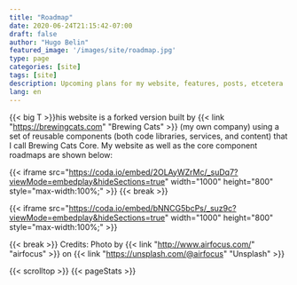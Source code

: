 ```yaml
---
title: "Roadmap"
date: 2020-06-24T21:15:42-07:00
draft: false
author: "Hugo Belin"
featured_image: '/images/site/roadmap.jpg'
type: page
categories: [site]
tags: [site]
description: Upcoming plans for my website, features, posts, etcetera
lang: en
---
```


{{< big T >}}his website is a forked version built by 
{{< link "https://brewingcats.com" "Brewing Cats" >}} 
(my own company) using a set of reusable components (both code libraries, services, and content) 
that I call Brewing Cats Core. My website as well as the core component roadmaps are shown below:

{{< iframe src="https://coda.io/embed/2OLAyWZrMc/_suDq7?viewMode=embedplay&hideSections=true" width="1000" height="800" style="max-width:100%;" >}}
{{< break >}}

{{< iframe src="https://coda.io/embed/bNNCG5bcPs/_suz9c?viewMode=embedplay&hideSections=true" width="1000" height="800" style="max-width:100%;" >}}

{{< break >}}
Credits: Photo by {{< link "http://www.airfocus.com/" "airfocus" >}} on {{< link "https://unsplash.com/@airfocus" "Unsplash" >}}

{{< scrolltop >}}
{{< pageStats >}}
